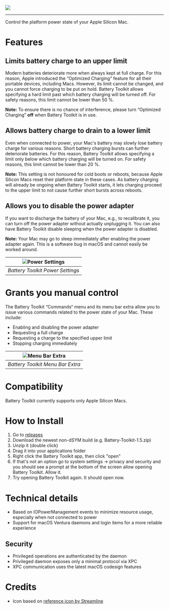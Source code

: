 ![](Resources/LogoCaption.png)

-----

Control the platform power state of your Apple Silicon Mac.

# Features

## Limits battery charge to an upper limit

Modern batteries deteriorate more when always kept at full charge. For this reason, Apple introduced the “Optimized Charging“ feature for all their portable devices, including Macs. However, its limit cannot be changed, and you cannot force charging to be put on hold. Battery Toolkit allows specifying a hard limit past which battery charging will be turned off. For safety reasons, this limit cannot be lower than 50 %.

**Note:** To ensure there is no chance of interference, please turn “Optimized Charging” **off** when Battery Toolkit is in use.

## Allows battery charge to drain to a lower limit

Even when connected to power, your Mac's battery may slowly lose battery charge for various reasons. Short battery charging bursts can further deteriorate batteries. For this reason, Battery Toolkit allows specifying a limit only below which battery charging will be turned on. For safety reasons, this limit cannot be lower than 20 %.

**Note:** This setting is not honoured for cold boots or reboots, because Apple Silicon Macs reset their platform state in these cases. As battery charging will already be ongoing when Battery Toolkit starts, it lets charging proceed to the upper limit to not cause further short bursts across reboots.

## Allows you to disable the power adapter

If you want to discharge the battery of your Mac, e.g., to recalibrate it, you can turn off the power adapter without actually unplugging it. You can also have Battery Toolkit disable sleeping when the power adapter is disabled.

**Note:** Your Mac may go to sleep immediately after enabling the power adapter again. This is a software bug in macOS and cannot easily be worked around.

|![Power Settings](Resources/PowerSettings.png)|
|:--:| 
| *Battery Toolkit Power Settings* |

# Grants you manual control

The Battery Toolkit “Commands“ menu and its menu bar extra allow you to issue various commands related to the power state of your Mac. These include:
* Enabling and disabling the power adapter
* Requesting a full charge
* Requesting a charge to the specified upper limit
* Stopping charging immediately

|![Menu Bar Extra](Resources/MenuBarExtra.png)|
|:--:| 
| *Battery Toolkit Menu Bar Extra* |

# Compatibility

Battery Toolkit currently supports only Apple Silicon Macs.

# How to Install

1. Go to [releases](https://github.com/mhaeuser/Battery-Toolkit/releases)
2. Download the newest non-dSYM build (e.g. Battery-Toolkit-1.5.zip)
3. Unzip it (double click)
4. Drag it into your applications folder
5. Right click the Battery Toolkit app, then click "open"
6. If that's not an option go to system settings -> privacy and security and you should see a prompt at the bottom of the screen allow opening Battery Toolkit. Allow it.
7. Try opening Battery Toolkit again. It should open now.

# Technical details

* Based on IOPowerManagement events to minimize resource usage, especially when not connected to power
* Support for macOS Ventura daemons and login items for a more reliable experience

## Security
* Privileged operations are authenticated by the daemon
* Privileged daemon exposes only a minimal protocol via XPC
* XPC communication uses the latest macOS codesign features

# Credits
* Icon based on [reference icon by Streamline](https://seekicon.com/free-icon/rechargable-battery_1)
